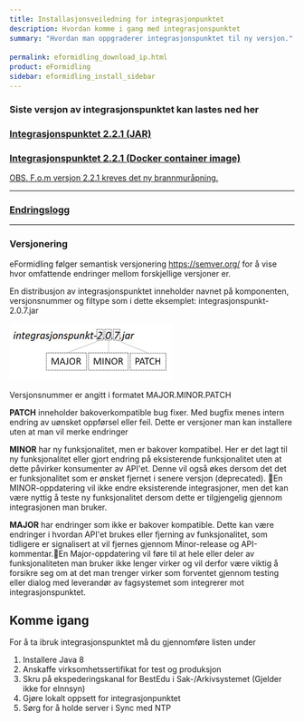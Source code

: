 ```yaml
---
title: Installasjonsveiledning for integrasjonpunktet
description: Hvordan komme i gang med integrasjonspunktet
summary: "Hvordan man oppgraderer integrasjonspunktet til ny versjon."

permalink: eformidling_download_ip.html
product: eFormidling
sidebar: eformidling_install_sidebar
---
```


### Siste versjon av integrasjonspunktet kan lastes ned her
 
### [Integrasjonspunktet 2.2.1 (JAR)](https://repo1.maven.org/maven2/no/difi/meldingsutveksling/integrasjonspunkt/2.2.1/integrasjonspunkt-2.2.1.jar)

### [Integrasjonspunktet 2.2.1 (Docker container image) ](https://hub.docker.com/layers/digdir/integrasjonspunkt/2.2.1/images/sha256-cfa5b7907[…]05e86e31daa16c9a0da893cd3d32fbc2c4068a941fdea?context=explore)

[OBS. F.o.m versjon 2.2.1 kreves det ny brannmuråpning.](https://docs.digdir.no/eformidling_forutsetninger.html#brannmur%C3%A5pninger-i-produksjon)
___
### [Endringslogg](../eformidling_releasenotes.html)
___
### Versjonering 

eFormidling følger semantisk versjonering https://semver.org/ for å vise hvor omfattende endringer mellom forskjellige versjoner er. 


En distribusjon av integrasjonspunktet inneholder navnet på komponenten, versjonsnummer og filtype som i dette eksemplet:
integrasjonspunkt-2.0.7.jar

![versjonsnummerbild](/images/eformidling/ipversjon.PNG)


Versjonsnummer er angitt i formatet MAJOR.MINOR.PATCH

**PATCH** inneholder bakoverkompatible bug fixer. Med bugfix menes intern endring av uønsket oppførsel eller feil. Dette er versjoner man kan installere uten at man vil merke endringer 

**MINOR** har ny funksjonalitet, men er bakover kompatibel. Her er det lagt til ny funksjonalitet eller gjort endring på eksisterende funksjonalitet uten at dette påvirker konsumenter av API'et. Denne vil også økes dersom det det er funksjonalitet som er ønsket fjernet i senere versjon (deprecated). En MINOR-oppdatering vil ikke endre eksisterende integrasjoner, men det kan være nyttig å teste ny funksjonalitet dersom dette er tilgjengelig gjennom integrasjonen man bruker.

**MAJOR** har endringer som ikke er bakover kompatible.  Dette kan være endringer i hvordan API'et brukes eller fjerning av funksjonalitet, som tidligere er signalisert at vil fjernes gjennom Minor-release og API-kommentar.En Major-oppdatering vil føre til at hele eller deler av funksjonaliteten man bruker ikke lenger virker og vil derfor være viktig å forsikre seg om at det man trenger virker som forventet gjennom testing eller dialog med leverandør av fagsystemet som integrerer mot integrasjonspunktet.


## Komme igang

For å ta ibruk integrasjonspunktet må du gjennomføre listen under

1. Installere Java 8
2. Anskaffe virksomhetssertifikat for test og produksjon
3. Skru på ekspederingskanal for BestEdu i Sak-/Arkivsystemet (Gjelder ikke for eInnsyn)
4. Gjøre lokalt oppsett for integrasjonpunktet
5. Sørg for å holde server i Sync med NTP

